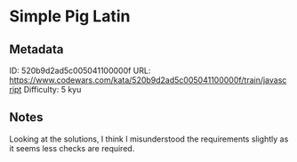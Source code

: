 # Simple Pig Latin

## Metadata
ID: 520b9d2ad5c005041100000f
URL: https://www.codewars.com/kata/520b9d2ad5c005041100000f/train/javascript
Difficulty: 5 kyu

## Notes
Looking at the solutions, I think I misunderstood the requirements slightly as it seems less checks are required.
